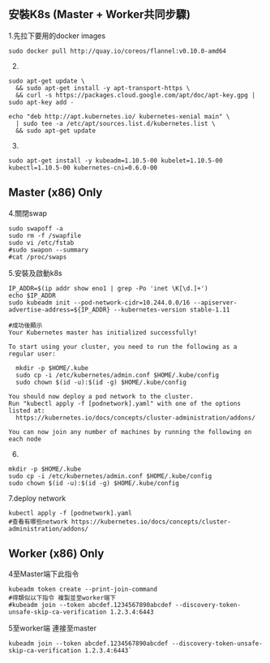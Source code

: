 ## 安裝K8s \(Master + Worker共同步驟\)

1.先拉下要用的docker images

```
sudo docker pull http://quay.io/coreos/flannel:v0.10.0-amd64
```

2.

```
sudo apt-get update \
  && sudo apt-get install -y apt-transport-https \
  && curl -s https://packages.cloud.google.com/apt/doc/apt-key.gpg | sudo apt-key add -

echo "deb http://apt.kubernetes.io/ kubernetes-xenial main" \
  | sudo tee -a /etc/apt/sources.list.d/kubernetes.list \
  && sudo apt-get update
```

3.

```
sudo apt-get install -y kubeadm=1.10.5-00 kubelet=1.10.5-00 kubectl=1.10.5-00 kubernetes-cni=0.6.0-00
```

## Master \(x86\) Only

4.關閉swap

```
sudo swapoff -a
sudo rm -f /swapfile
sudo vi /etc/fstab
#sudo swapon --summary
#cat /proc/swaps
```

5.安裝及啟動k8s

```
IP_ADDR=$(ip addr show eno1 | grep -Po 'inet \K[\d.]+')
echo $IP_ADDR
sudo kubeadm init --pod-network-cidr=10.244.0.0/16 --apiserver-advertise-address=${IP_ADDR} --kubernetes-version stable-1.11

#成功後顯示
Your Kubernetes master has initialized successfully!

To start using your cluster, you need to run the following as a regular user:

  mkdir -p $HOME/.kube
  sudo cp -i /etc/kubernetes/admin.conf $HOME/.kube/config
  sudo chown $(id -u):$(id -g) $HOME/.kube/config

You should now deploy a pod network to the cluster.
Run "kubectl apply -f [podnetwork].yaml" with one of the options listed at:
  https://kubernetes.io/docs/concepts/cluster-administration/addons/

You can now join any number of machines by running the following on each node
```

6.

```
mkdir -p $HOME/.kube
sudo cp -i /etc/kubernetes/admin.conf $HOME/.kube/config
sudo chown $(id -u):$(id -g) $HOME/.kube/config
```

7.deploy network

```
kubectl apply -f [podnetwork].yaml
#查看有哪些network https://kubernetes.io/docs/concepts/cluster-administration/addons/
```

## Worker \(x86\) Only

4至Master端下此指令

```
kubeadm token create --print-join-command
#得類似以下指令 複製並至worker端下
#kubeadm join --token abcdef.1234567890abcdef --discovery-token-unsafe-skip-ca-verification 1.2.3.4:6443
```

5至worker端 連接至master

    kubeadm join --token abcdef.1234567890abcdef --discovery-token-unsafe-skip-ca-verification 1.2.3.4:6443`



